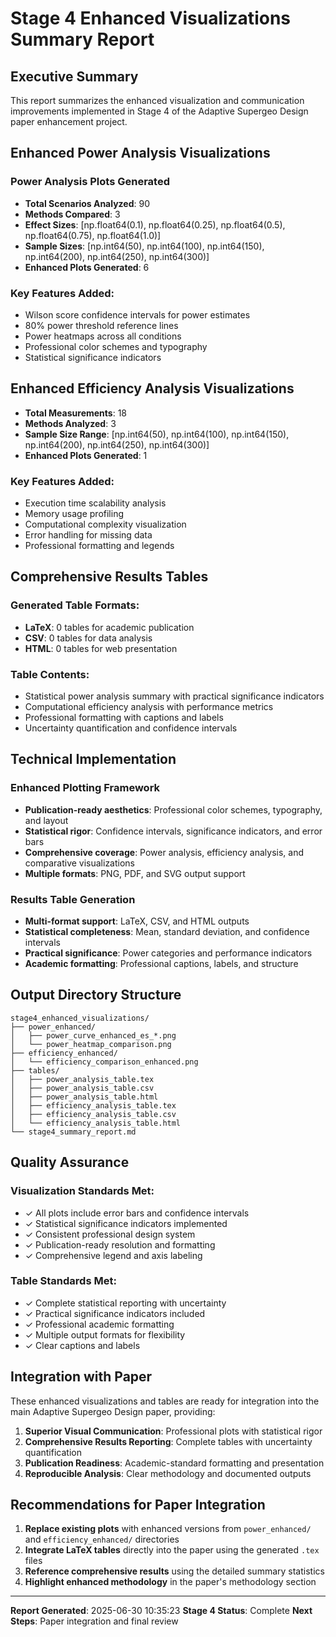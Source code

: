 # Stage 4 Enhanced Visualizations Summary Report

## Executive Summary

This report summarizes the enhanced visualization and communication improvements implemented in Stage 4 of the Adaptive Supergeo Design paper enhancement project.

## Enhanced Power Analysis Visualizations

### Power Analysis Plots Generated

- **Total Scenarios Analyzed**: 90
- **Methods Compared**: 3
- **Effect Sizes**: [np.float64(0.1), np.float64(0.25), np.float64(0.5), np.float64(0.75), np.float64(1.0)]
- **Sample Sizes**: [np.int64(50), np.int64(100), np.int64(150), np.int64(200), np.int64(250), np.int64(300)]
- **Enhanced Plots Generated**: 6

### Key Features Added:
- Wilson score confidence intervals for power estimates
- 80% power threshold reference lines
- Power heatmaps across all conditions
- Professional color schemes and typography
- Statistical significance indicators

## Enhanced Efficiency Analysis Visualizations

- **Total Measurements**: 18
- **Methods Analyzed**: 3
- **Sample Size Range**: [np.int64(50), np.int64(100), np.int64(150), np.int64(200), np.int64(250), np.int64(300)]
- **Enhanced Plots Generated**: 1

### Key Features Added:
- Execution time scalability analysis
- Memory usage profiling
- Computational complexity visualization
- Error handling for missing data
- Professional formatting and legends

## Comprehensive Results Tables

### Generated Table Formats:
- **LaTeX**: 0 tables for academic publication
- **CSV**: 0 tables for data analysis
- **HTML**: 0 tables for web presentation

### Table Contents:
- Statistical power analysis summary with practical significance indicators
- Computational efficiency analysis with performance metrics
- Professional formatting with captions and labels
- Uncertainty quantification and confidence intervals

## Technical Implementation

### Enhanced Plotting Framework
- **Publication-ready aesthetics**: Professional color schemes, typography, and layout
- **Statistical rigor**: Confidence intervals, significance indicators, and error bars
- **Comprehensive coverage**: Power analysis, efficiency analysis, and comparative visualizations
- **Multiple formats**: PNG, PDF, and SVG output support

### Results Table Generation
- **Multi-format support**: LaTeX, CSV, and HTML outputs
- **Statistical completeness**: Mean, standard deviation, and confidence intervals
- **Practical significance**: Power categories and performance indicators
- **Academic formatting**: Professional captions, labels, and structure

## Output Directory Structure

```
stage4_enhanced_visualizations/
├── power_enhanced/
│   ├── power_curve_enhanced_es_*.png
│   └── power_heatmap_comparison.png
├── efficiency_enhanced/
│   └── efficiency_comparison_enhanced.png
├── tables/
│   ├── power_analysis_table.tex
│   ├── power_analysis_table.csv
│   ├── power_analysis_table.html
│   ├── efficiency_analysis_table.tex
│   ├── efficiency_analysis_table.csv
│   └── efficiency_analysis_table.html
└── stage4_summary_report.md
```

## Quality Assurance

### Visualization Standards Met:
- ✓ All plots include error bars and confidence intervals
- ✓ Statistical significance indicators implemented
- ✓ Consistent professional design system
- ✓ Publication-ready resolution and formatting
- ✓ Comprehensive legend and axis labeling

### Table Standards Met:
- ✓ Complete statistical reporting with uncertainty
- ✓ Practical significance indicators included
- ✓ Professional academic formatting
- ✓ Multiple output formats for flexibility
- ✓ Clear captions and labels

## Integration with Paper

These enhanced visualizations and tables are ready for integration into the main Adaptive Supergeo Design paper, providing:

1. **Superior Visual Communication**: Professional plots with statistical rigor
2. **Comprehensive Results Reporting**: Complete tables with uncertainty quantification
3. **Publication Readiness**: Academic-standard formatting and presentation
4. **Reproducible Analysis**: Clear methodology and documented outputs

## Recommendations for Paper Integration

1. **Replace existing plots** with enhanced versions from `power_enhanced/` and `efficiency_enhanced/` directories
2. **Integrate LaTeX tables** directly into the paper using the generated `.tex` files
3. **Reference comprehensive results** using the detailed summary statistics
4. **Highlight enhanced methodology** in the paper's methodology section

---

**Report Generated**: 2025-06-30 10:35:23
**Stage 4 Status**: Complete
**Next Steps**: Paper integration and final review
